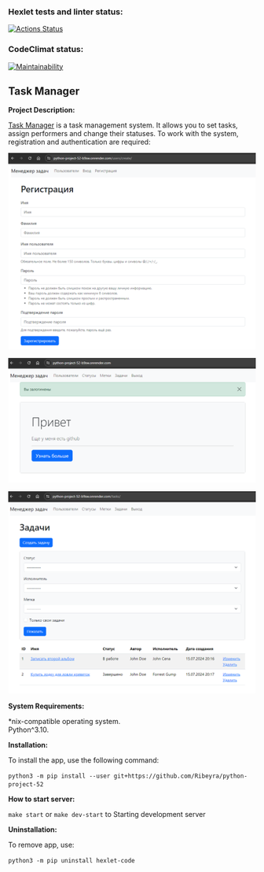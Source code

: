 ### Hexlet tests and linter status:
[![Actions Status](https://github.com/Ribeyra/python-project-52/actions/workflows/hexlet-check.yml/badge.svg)](https://github.com/Ribeyra/python-project-52/actions)


### CodeClimat status:
[![Maintainability](https://api.codeclimate.com/v1/badges/0775a52162ae37c38b47/maintainability)](https://codeclimate.com/github/Ribeyra/python-project-52/maintainability)
  
  
## Task Manager
  
**Project Description:**
  
[Task Manager](https://python-project-52-b9sw.onrender.com/) is a task management system. It allows you to set tasks, assign performers and change their statuses. To work with the system, registration and authentication are required:  
  
![Register form](https://raw.githubusercontent.com/Ribeyra/assets/main/screenshots/tm_register.png)  
  
![Login Notification](https://github.com/Ribeyra/assets/blob/main/screenshots/tm_login.png)  
  
![Task list](https://raw.githubusercontent.com/Ribeyra/assets/main/screenshots/tm_tasks.png)  


**System Requirements:**  

*nix-compatible operating system.  
Python^3.10.  

**Installation:**  

To install the app, use the following command:  

```python3 -m pip install --user git+https://github.com/Ribeyra/python-project-52```  

**How to start server:**  

```make start``` or ```make dev-start``` to Starting development server  

**Uninstallation:**  

To remove app, use:  

```python3 -m pip uninstall hexlet-code```  
